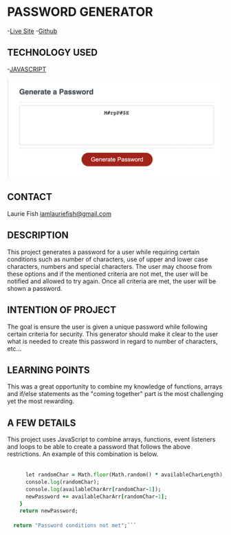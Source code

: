 # PASSWORD GENERATOR
-[Live Site](https://lauriefish22.github.io/password-generator/)
-[Github](https://github.com/lauriefish22/password-generator)
## TECHNOLOGY USED

-[JAVASCRIPT](https://www.w3schools.com/jsref/met_win_prompt.asp) 

![assets](./Assets/Screenshot%202023-03-29%20at%207.41.58%20PM.png)
## CONTACT
Laurie Fish
iamlauriefish@gmail.com

## DESCRIPTION

This project generates a password for a user while requiring certain conditions such as number of characters, use of upper and lower case characters, numbers and special characters.  The user may choose from these options and if the mentioned criteria are not met, the user will be notified and allowed to try again.  Once all criteria are met, the user will be shown a password. 

## INTENTION OF PROJECT

The goal is ensure the user is given a unique password while following certain criteria for security.  This generator should make it clear to the user what is needed to create this password in regard to number of characters, etc... 
## LEARNING POINTS

This was a great opportunity to combine my knowledge of functions, arrays and if/else statements as the "coming together" part is the most challenging yet the most rewarding.  

## A FEW DETAILS 

This project uses JavaScript to combine arrays, functions, event listeners and loops to be able to create a password that follows the above restrictions.  An example of this combination is below.  

```for (let i = 0; i < charLength; i++) {
      
      let randomChar = Math.floor(Math.random() * availableCharLength);
      console.log(randomChar);
      console.log(availableCharArr[randomChar-1]);
      newPassword += availableCharArr[randomChar-1];
    }
    return newPassword;
  
  return "Password conditions not met";```




